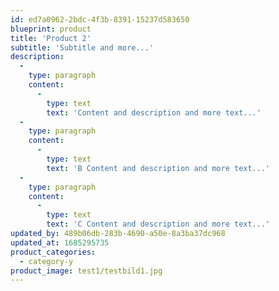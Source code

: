 ```yaml
---
id: ed7a0962-2bdc-4f3b-8391-15237d583650
blueprint: product
title: 'Product 2'
subtitle: 'Subtitle and more...'
description:
  -
    type: paragraph
    content:
      -
        type: text
        text: 'Content and description and more text...'
  -
    type: paragraph
    content:
      -
        type: text
        text: 'B Content and description and more text...'
  -
    type: paragraph
    content:
      -
        type: text
        text: 'C Content and description and more text...'
updated_by: 489b06db-283b-4690-a50e-8a3ba37dc968
updated_at: 1685295735
product_categories:
  - category-y
product_image: test1/testbild1.jpg
---
```

